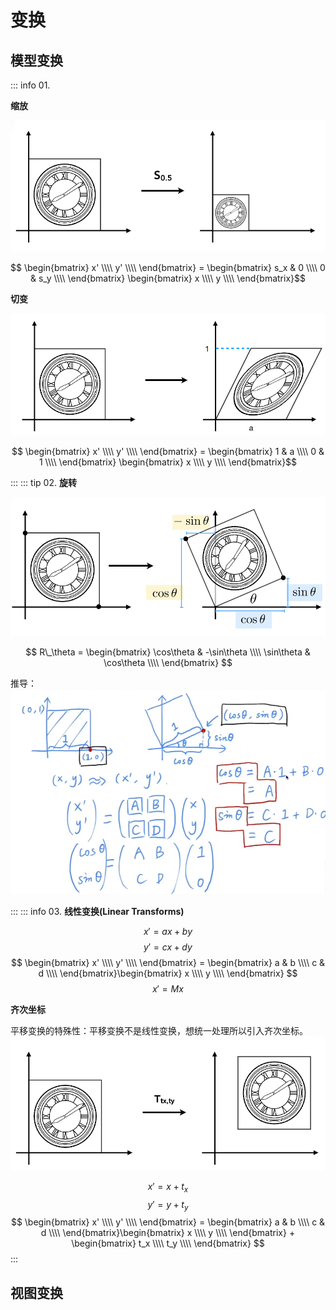 # 变换

## 模型变换

::: info 01.

**缩放**

<img src="./images/缩放变换-1.png" style="margin: 0 auto;">

$$ \begin{bmatrix} x' \\\\ y' \\\\ \end{bmatrix} = \begin{bmatrix} s_x & 0 \\\\ 0 & s_y \\\\ \end{bmatrix} \begin{bmatrix} x \\\\ y \\\\ \end{bmatrix}$$

**切变**

<img src="./images/缩放变换-切变.png" style="margin: 0 auto;">

$$ \begin{bmatrix} x' \\\\ y' \\\\ \end{bmatrix} = \begin{bmatrix} 1 & a \\\\ 0 & 1 \\\\ \end{bmatrix} \begin{bmatrix} x \\\\ y \\\\ \end{bmatrix}$$

:::
::: tip 02.
**旋转**

<img src="./images/旋转变换-1.png" style="margin: 0 auto;">

$$ R\_\theta = \begin{bmatrix} \cos\theta & -\sin\theta \\\\ \sin\theta & \cos\theta \\\\ \end{bmatrix} $$

推导：
<img src="./images/2维旋转推导.png" style="margin: 0 auto;">

:::
::: info 03.
**线性变换(Linear Transforms)**

$$ x' = ax + by $$
$$ y' = cx + dy $$
$$ \begin{bmatrix} x' \\\\ y' \\\\ \end{bmatrix} = \begin{bmatrix} a & b \\\\ c & d \\\\ \end{bmatrix}\begin{bmatrix} x \\\\ y \\\\ \end{bmatrix} $$
$$ x' = Mx $$

**齐次坐标**

平移变换的特殊性：平移变换不是线性变换，想统一处理所以引入齐次坐标。
<img src="./images/平移-1.png" style="margin: 0 auto;">

$$ x' = x+t_x $$
$$ y' = y+t_y $$
$$ \begin{bmatrix} x' \\\\ y' \\\\ \end{bmatrix} = \begin{bmatrix} a & b \\\\ c & d \\\\ \end{bmatrix}\begin{bmatrix} x \\\\ y \\\\ \end{bmatrix} + \begin{bmatrix} t_x \\\\ t_y \\\\ \end{bmatrix} $$
:::

## 视图变换
